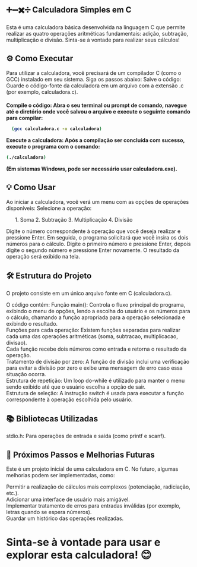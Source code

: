 <h2>➕➖✖️➗ Calculadora Simples em C</h2>
<p>Esta é uma calculadora básica desenvolvida na linguagem C que permite realizar as quatro operações aritméticas fundamentais: adição, subtração, multiplicação e divisão. Sinta-se à vontade para realizar seus cálculos!</p>

<h2>⚙️ Como Executar</h2>
<p>Para utilizar a calculadora, você precisará de um compilador C (como o GCC) instalado em seu sistema. Siga os passos abaixo:
Salve o código: Guarde o código-fonte da calculadora em um arquivo com a extensão .c (por exemplo, calculadora.c).</p>

<h4>Compile o código: Abra o seu terminal ou prompt de comando, navegue até o diretório onde você salvou o arquivo e execute o seguinte comando para compilar:

```bash
  (gcc calculadora.c -o calculadora)
```  
Execute a calculadora: Após a compilação ser concluída com sucesso, execute o programa com o comando:

```bash
(./calculadora)
```
(Em sistemas Windows, pode ser necessário usar calculadora.exe).</h4>

<h2>💡 Como Usar</h2>
<p>Ao iniciar a calculadora, você verá um menu com as opções de operações disponíveis:
Selecione a operação:
<ol>1. Soma
2. Subtração
3. Multiplicação
4. Divisão</ol>
Digite o número correspondente à operação que você deseja realizar e pressione Enter.
Em seguida, o programa solicitará que você insira os dois números para o cálculo. Digite o primeiro número e pressione Enter, depois digite o segundo número e pressione Enter novamente.
O resultado da operação será exibido na tela.</p>

<h2>🛠️ Estrutura do Projeto</h2>
<p>O projeto consiste em um único arquivo fonte em C (calculadora.c). 
  
O código contém: Função main(): Controla o fluxo principal do programa, exibindo o menu de opções, lendo a escolha do usuário e os números para o cálculo, chamando a função apropriada para a operação selecionada e exibindo o resultado.<br>
Funções para cada operação: Existem funções separadas para realizar cada uma das operações aritméticas (soma, subtracao, multiplicacao, divisao).<br> 
Cada função recebe dois números como entrada e retorna o resultado da operação.<br>
Tratamento de divisão por zero: A função de divisão inclui uma verificação para evitar a divisão por zero e exibe uma mensagem de erro caso essa situação ocorra.<br>
Estrutura de repetição: Um loop do-while é utilizado para manter o menu sendo exibido até que o usuário escolha a opção de sair.<br>
Estrutura de seleção: A instrução switch é usada para executar a função correspondente à operação escolhida pelo usuário.</p>

<h2>📚 Bibliotecas Utilizadas</h2>
stdio.h: Para operações de entrada e saída (como printf e scanf).

<h2>🔮 Próximos Passos e Melhorias Futuras</h2>
<p>Este é um projeto inicial de uma calculadora em C. No futuro, algumas melhorias podem ser implementadas, como:

Permitir a realização de cálculos mais complexos (potenciação, radiciação, etc.).<br>
Adicionar uma interface de usuário mais amigável.<br>
Implementar tratamento de erros para entradas inválidas (por exemplo, letras quando se espera números).<br>
Guardar um histórico das operações realizadas.</p>

<h1>Sinta-se à vontade para usar e explorar esta calculadora! 😊</h1>
